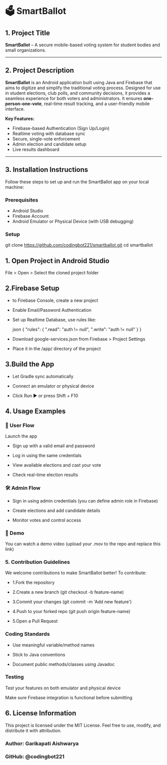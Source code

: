 # 🗳️ SmartBallot

## 1. Project Title

**SmartBallot** – A secure mobile-based voting system for student bodies and small organizations.

---

## 2. Project Description

**SmartBallot** is an Android application built using Java and Firebase that aims to digitize and simplify the traditional voting process. Designed for use in student elections, club polls, and community decisions, it provides a seamless experience for both voters and administrators. It ensures **one-person-one-vote**, real-time result tracking, and a user-friendly mobile interface.

**Key Features:**
- Firebase-based Authentication (Sign Up/Login)
- Realtime voting with database sync
- Secure, single-vote enforcement
- Admin election and candidate setup
- Live results dashboard

---

## 3. Installation Instructions

Follow these steps to set up and run the SmartBallot app on your local machine:

### Prerequisites
- Android Studio
- Firebase Account
- Android Emulator or Physical Device (with USB debugging)

### Setup
git clone https://github.com/codingbot221/smartballot.git
cd smartballot
## 1. Open Project in Android Studio

File > Open > Select the cloned project folder

## 2.Firebase Setup

- to Firebase Console, create a new project

- Enable Email/Password Authentication

- Set up Realtime Database, use rules like:

  json
 {
    "rules": {
    ".read": "auth != null",
    ".write": "auth != null"
  }
}
- Download google-services.json from Firebase > Project Settings

- Place it in the /app/ directory of the project

## 3.Build the App

- Let Gradle sync automatically

- Connect an emulator or physical device

- Click Run ▶️ or press Shift + F10

## 4. Usage Examples
### 👤 User Flow
Launch the app

- Sign up with a valid email and password

- Log in using the same credentials

- View available elections and cast your vote

- Check real-time election results

### 🛠 Admin Flow
- Sign in using admin credentials (you can define admin role in Firebase)

- Create elections and add candidate details

- Monitor votes and control access

### 🎥 Demo
You can watch a demo video (upload your .mov to the repo and replace this link)

### 5. Contribution Guidelines
We welcome contributions to make SmartBallot better! To contribute:

- 1.Fork the repository

- 2.Create a new branch (git checkout -b feature-name)

- 3.Commit your changes (git commit -m 'Add new feature')

- 4.Push to your forked repo (git push origin feature-name)

- 5.Open a Pull Request

### Coding Standards
- Use meaningful variable/method names

- Stick to Java conventions

- Document public methods/classes using Javadoc

### Testing
Test your features on both emulator and physical device

Make sure Firebase integration is functional before submitting

## 6. License Information
This project is licensed under the MIT License.
Feel free to use, modify, and distribute it with attribution.

### Author: Garikapati Aishwarya
### GitHub: @codingbot221
